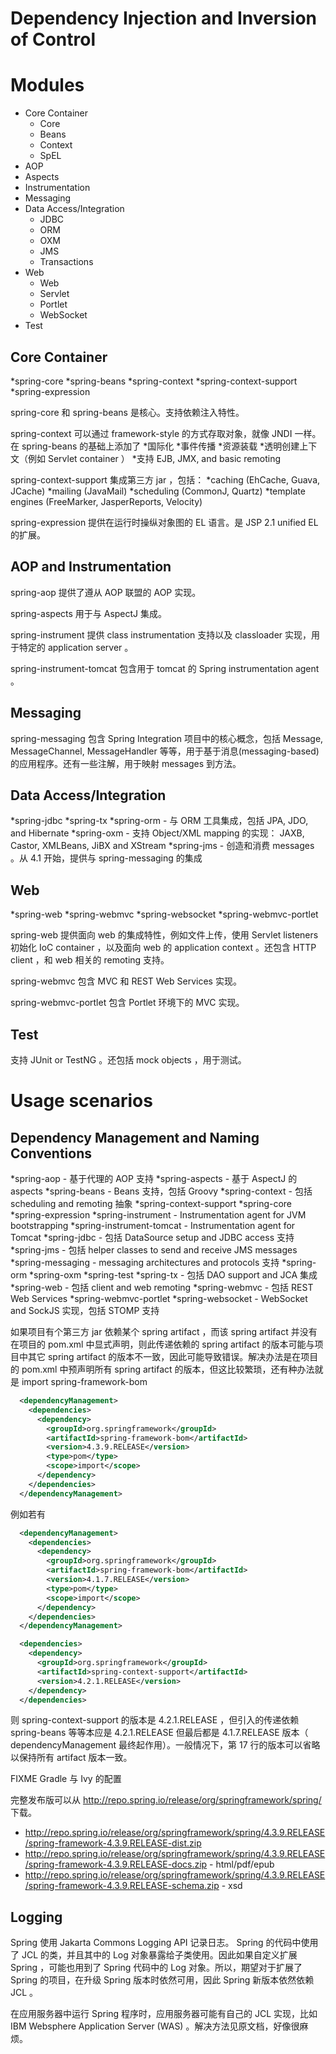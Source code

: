 # Dependency Injection and Inversion of Control
# Modules
- Core Container
  - Core
  - Beans
  - Context
  - SpEL
- AOP
- Aspects
- Instrumentation
- Messaging
- Data Access/Integration
  - JDBC
  - ORM
  - OXM
  - JMS
  - Transactions
- Web
  - Web
  - Servlet
  - Portlet
  - WebSocket
- Test


## Core Container
*spring-core
*spring-beans
*spring-context
*spring-context-support
*spring-expression


spring-core 和 spring-beans 是核心。支持依赖注入特性。


spring-context 可以通过 framework-style 的方式存取对象，就像 JNDI 一样。在 spring-beans 的基础上添加了
*国际化
*事件传播
*资源装载
*透明创建上下文（例如 Servlet container ）
*支持 EJB, JMX, and basic remoting


spring-context-support 集成第三方 jar ，包括：
*caching (EhCache, Guava, JCache)
*mailing (JavaMail)
*scheduling (CommonJ, Quartz)
*template engines (FreeMarker, JasperReports, Velocity)


spring-expression 提供在运行时操纵对象图的 EL 语言。是 JSP 2.1 unified EL 的扩展。


## AOP and Instrumentation
spring-aop 提供了遵从 AOP 联盟的 AOP 实现。


spring-aspects 用于与 AspectJ 集成。


spring-instrument 提供 class instrumentation 支持以及 classloader 实现，用于特定的 application server 。


spring-instrument-tomcat 包含用于 tomcat 的 Spring instrumentation agent 。


## Messaging
spring-messaging 包含 Spring Integration 项目中的核心概念，包括 Message, MessageChannel, MessageHandler 等等，用于基于消息(messaging-based)的应用程序。还有一些注解，用于映射 messages 到方法。


## Data Access/Integration
*spring-jdbc
*spring-tx
*spring-orm - 与 ORM 工具集成，包括 JPA, JDO, and Hibernate
*spring-oxm - 支持 Object/XML mapping 的实现： JAXB, Castor, XMLBeans, JiBX and XStream
*spring-jms - 创造和消费 messages 。从 4.1 开始，提供与 spring-messaging 的集成


## Web
*spring-web
*spring-webmvc
*spring-websocket
*spring-webmvc-portlet


spring-web 提供面向 web 的集成特性，例如文件上传，使用 Servlet listeners 初始化 IoC container ，以及面向 web 的 application context 。还包含 HTTP client ，和 web 相关的 remoting 支持。


spring-webmvc 包含 MVC 和 REST Web Services 实现。


spring-webmvc-portlet 包含 Portlet 环境下的 MVC 实现。


## Test
支持 JUnit or TestNG 。还包括 mock objects ，用于测试。


# Usage scenarios
## Dependency Management and Naming Conventions
*spring-aop - 基于代理的 AOP 支持
*spring-aspects - 基于 AspectJ 的 aspects
*spring-beans - Beans 支持，包括 Groovy
*spring-context - 包括 scheduling and remoting 抽象
*spring-context-support
*spring-core
*spring-expression
*spring-instrument - Instrumentation agent for JVM bootstrapping
*spring-instrument-tomcat - Instrumentation agent for Tomcat
*spring-jdbc - 包括 DataSource setup and JDBC access 支持
*spring-jms - 包括 helper classes to send and receive JMS messages
*spring-messaging - messaging architectures and protocols 支持
*spring-orm
*spring-oxm
*spring-test
*spring-tx - 包括 DAO support and JCA 集成
*spring-web - 包括 client and web remoting
*spring-webmvc - 包括 REST Web Services
*spring-webmvc-portlet
*spring-websocket - WebSocket and SockJS 实现，包括 STOMP 支持


如果项目有个第三方 jar 依赖某个 spring artifact ，而该 spring artifact 并没有在项目的 pom.xml 中显式声明，则此传递依赖的 spring artifact 的版本可能与项目中其它 spring artifact 的版本不一致，因此可能导致错误。解决办法是在项目的 pom.xml 中预声明所有 spring artifact 的版本，但这比较繁琐，还有种办法就是 import spring-framework-bom
```xml
  <dependencyManagement>
    <dependencies>
      <dependency>
        <groupId>org.springframework</groupId>
        <artifactId>spring-framework-bom</artifactId>
        <version>4.3.9.RELEASE</version>
        <type>pom</type>
        <scope>import</scope>
      </dependency>
    </dependencies>
  </dependencyManagement>
```


例如若有
```xml
  <dependencyManagement>
    <dependencies>
      <dependency>
        <groupId>org.springframework</groupId>
        <artifactId>spring-framework-bom</artifactId>
        <version>4.1.7.RELEASE</version>
        <type>pom</type>
        <scope>import</scope>
      </dependency>
    </dependencies>
  </dependencyManagement>

  <dependencies>
    <dependency>
      <groupId>org.springframework</groupId>
      <artifactId>spring-context-support</artifactId>
      <version>4.2.1.RELEASE</version>
    </dependency>
  </dependencies>
```
则 spring-context-support 的版本是 4.2.1.RELEASE ，但引入的传递依赖 spring-beans 等等本应是 4.2.1.RELEASE 但最后都是 4.1.7.RELEASE 版本（ dependencyManagement 最终起作用）。一般情况下，第 17 行的版本可以省略以保持所有 artifact 版本一致。


FIXME Gradle 与 Ivy 的配置


完整发布版可以从 http://repo.spring.io/release/org/springframework/spring/ 下载。
- http://repo.spring.io/release/org/springframework/spring/4.3.9.RELEASE/spring-framework-4.3.9.RELEASE-dist.zip
- http://repo.spring.io/release/org/springframework/spring/4.3.9.RELEASE/spring-framework-4.3.9.RELEASE-docs.zip - html/pdf/epub
- http://repo.spring.io/release/org/springframework/spring/4.3.9.RELEASE/spring-framework-4.3.9.RELEASE-schema.zip - xsd


## Logging
Spring 使用 Jakarta Commons Logging API 记录日志。 Spring 的代码中使用了 JCL 的类，并且其中的 Log 对象暴露给子类使用。因此如果自定义扩展 Spring ，可能也用到了 Spring 代码中的 Log 对象。所以，期望对于扩展了 Spring 的项目，在升级 Spring 版本时依然可用，因此 Spring 新版本依然依赖 JCL 。


在应用服务器中运行 Spring 程序时，应用服务器可能有自己的 JCL 实现，比如 IBM Websphere Application Server (WAS) 。解决方法见原文档，好像很麻烦。
